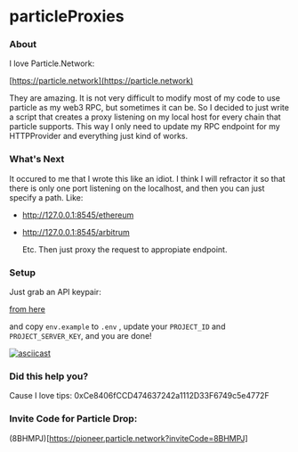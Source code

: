 # particleProxies

### About 
<p>
I love Particle.Network:


[https://particle.network](https://particle.network) 

They are amazing. It is not very difficult to 
modify most of my code to use particle as my web3 RPC, but sometimes it can be. So 
I decided to just write a script that creates a proxy listening 
on my local host for every chain that particle supports. This way 
I only need to update my RPC endpoint for my HTTPProvider and everything 
just kind of works.
</p>

### What's Next

<p>
It occured to me that I wrote this like an idiot. I think I will refractor it so that there is only one port listening on the localhost, and then you can just specify a path. Like:

- http://127.0.0.1:8545/ethereum
- http://127.0.0.1:8545/arbitrum

  Etc. Then just proxy the request to appropiate endpoint. 

</p>


### Setup
<p>
Just grab an API keypair:

[from here](https://dashboard.particle.network/#/applications)

and copy 
`env.example` to `.env` , update your `PROJECT_ID` and `PROJECT_SERVER_KEY`, and you are done!
</p>

[![asciicast](https://asciinema.org/a/658425.svg)](https://asciinema.org/a/658425)


### Did this help you?
<p>
Cause I love tips: 0xCe8406fCCD474637242a1112D33F6749c5e4772F
</p>

### Invite Code for Particle Drop:

(8BHMPJ)[https://pioneer.particle.network?inviteCode=8BHMPJ]
